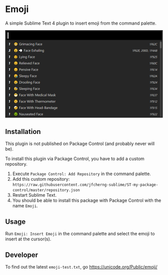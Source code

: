 # Emoji

A simple Sublime Text 4 plugin to insert emoji from the command palette.

![Screenshot](https://raw.githubusercontent.com/jfcherng-sublime/ST-Emoji/main/docs/screenshot.png)

## Installation

This plugin is not published on Package Control (and probably never will be).

To install this plugin via Package Control, you have to add a custom repository.

1. Execute `Package Control: Add Repository` in the command palette.
1. Add this custom repository: `https://raw.githubusercontent.com/jfcherng-sublime/ST-my-package-control/master/repository.json`
1. Restart Sublime Text.
1. You should be able to install this package with Package Control with the name `Emoji`.

## Usage

Run `Emoji: Insert Emoji` in the command palette and select the emoji to insert at the cursor(s).

## Developer

To find out the latest `emoji-test.txt`, go https://unicode.org/Public/emoji/
